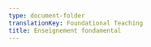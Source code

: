 ```yaml
---
type: document-folder
translationKey: Foundational Teaching
title: Enseignement fondamental
---
```

